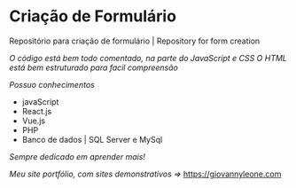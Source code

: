 # Criação de Formulário
Repositório para criação de formulário | Repository for form creation

*O código está bem todo comentado, na parte do JavaScript e CSS*
*O HTML está bem estruturado para facil compreensão*

*Possuo conhecimentos*
- javaScript
- React.js
- Vue.js
- PHP
- Banco de dados | SQL Server e MySql

*Sempre dedicado em aprender mais!*

*Meu site portfólio, com sites demonstrativos =>*
https://giovannyleone.com
